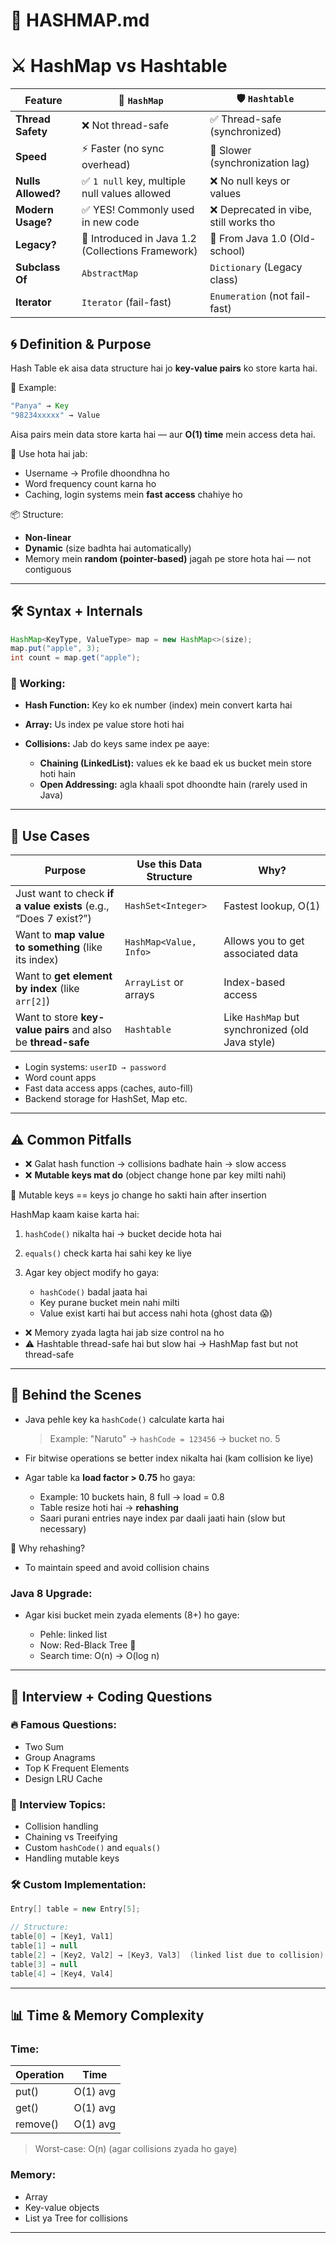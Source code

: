 # 📘 HASHMAP.md

# ⚔️ HashMap vs Hashtable 
| Feature            | 🧠 `HashMap`                                      | 🛡️ `Hashtable`                       |
| ------------------ | ------------------------------------------------- | ------------------------------------- |
| **Thread Safety**  | ❌ Not thread-safe                                 | ✅ Thread-safe (synchronized)          |
| **Speed**          | ⚡ Faster (no sync overhead)                       | 🐢 Slower (synchronization lag)       |
| **Nulls Allowed?** | ✅ `1 null` key, multiple null values allowed      | ❌ No null keys or values              |
| **Modern Usage?**  | ✅ YES! Commonly used in new code                  | ❌ Deprecated in vibe, still works tho |
| **Legacy?**        | 🌱 Introduced in Java 1.2 (Collections Framework) | 🧓 From Java 1.0 (Old-school)         |
| **Subclass Of**    | `AbstractMap`                                     | `Dictionary` (Legacy class)           |
| **Iterator**       | `Iterator` (fail-fast)                            | `Enumeration` (not fail-fast)         |


## 🌀 Definition & Purpose

Hash Table ek aisa data structure hai jo **key-value pairs** ko store karta hai.

🧩 Example:

```java
"Panya" → Key
"98234xxxxx" → Value
```

Aisa pairs mein data store karta hai — aur **O(1) time** mein access deta hai.

📌 Use hota hai jab:

* Username → Profile dhoondhna ho
* Word frequency count karna ho
* Caching, login systems mein **fast access** chahiye ho

📦 Structure:

* **Non-linear**
* **Dynamic** (size badhta hai automatically)
* Memory mein **random (pointer-based)** jagah pe store hota hai — not contiguous

---

## 🛠️ Syntax + Internals

```java
HashMap<KeyType, ValueType> map = new HashMap<>(size);
map.put("apple", 3);
int count = map.get("apple");
```

### 🔩 Working:

* **Hash Function:** Key ko ek number (index) mein convert karta hai
* **Array:** Us index pe value store hoti hai
* **Collisions:** Jab do keys same index pe aaye:

  * **Chaining (LinkedList):** values ek ke baad ek us bucket mein store hoti hain
  * **Open Addressing:** agla khaali spot dhoondte hain (rarely used in Java)

---

## 🎯 Use Cases

| Purpose                                                          | Use this Data Structure | Why?                                             |
| ---------------------------------------------------------------- | ----------------------- | ------------------------------------------------ |
| Just want to check **if a value exists** (e.g., “Does 7 exist?”) | `HashSet<Integer>`      | Fastest lookup, O(1)                             |
| Want to **map value to something** (like its index)              | `HashMap<Value, Info>`  | Allows you to get associated data                |
| Want to **get element by index** (like `arr[2]`)                 | `ArrayList` or arrays   | Index-based access                               |
| Want to store **key-value pairs** and also be **thread-safe**    | `Hashtable`             | Like `HashMap` but synchronized (old Java style) |


* Login systems: `userID → password`
* Word count apps
* Fast data access apps (caches, auto-fill)
* Backend storage for HashSet, Map etc.

---

## ⚠️ Common Pitfalls

* ❌ Galat hash function → collisions badhate hain → slow access
* ❌ **Mutable keys mat do** (object change hone par key milti nahi)

📌 Mutable keys == keys jo change ho sakti hain after insertion

HashMap kaam kaise karta hai:

1. `hashCode()` nikalta hai → bucket decide hota hai
2. `equals()` check karta hai sahi key ke liye
3. Agar key object modify ho gaya:

   * `hashCode()` badal jaata hai
   * Key purane bucket mein nahi milti
   * Value exist karti hai but access nahi hota (ghost data 😱)

* ❌ Memory zyada lagta hai jab size control na ho
* ⚠️ Hashtable thread-safe hai but slow hai → HashMap fast but not thread-safe

---

## 🧠 Behind the Scenes

* Java pehle key ka `hashCode()` calculate karta hai

  > Example: "Naruto" → `hashCode = 123456` → bucket no. 5
* Fir bitwise operations se better index nikalta hai (kam collision ke liye)
* Agar table ka **load factor > 0.75** ho gaya:

  * Example: 10 buckets hain, 8 full → load = 0.8
  * Table resize hoti hai → **rehashing**
  * Saari purani entries naye index par daali jaati hain (slow but necessary)

🚀 Why rehashing?

* To maintain speed and avoid collision chains

### Java 8 Upgrade:

* Agar kisi bucket mein zyada elements (8+) ho gaye:

  * Pehle: linked list
  * Now: Red-Black Tree 🌲
  * Search time: O(n) → O(log n)

---

## 🧩 Interview + Coding Questions

### 🔥 Famous Questions:

* Two Sum
* Group Anagrams
* Top K Frequent Elements
* Design LRU Cache

### 🎯 Interview Topics:

* Collision handling
* Chaining vs Treeifying
* Custom `hashCode()` and `equals()`
* Handling mutable keys

### 🛠 Custom Implementation:

```java
Entry[] table = new Entry[5];

// Structure:
table[0] → [Key1, Val1]  
table[1] → null  
table[2] → [Key2, Val2] → [Key3, Val3]  (linked list due to collision)  
table[3] → null  
table[4] → [Key4, Val4]
```

---

## 📊 Time & Memory Complexity

### Time:

| Operation | Time     |
| --------- | -------- |
| put()     | O(1) avg |
| get()     | O(1) avg |
| remove()  | O(1) avg |

> Worst-case: O(n) (agar collisions zyada ho gaye)

### Memory:

* Array
* Key-value objects
* List ya Tree for collisions

---

